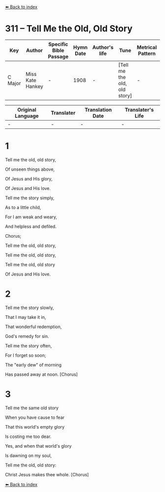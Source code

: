 [⬅️ Back to index](../README.md)

# 311 – Tell Me the Old, Old Story

Key | Author   | Specific Bible Passage     |Hymn Date |Author's life |Tune |Metrical Pattern   |Composer/Source
-- | --------- | ---------------------------|----------|--------------|-----|-------------------|-------------  
C Major |Miss Kate Hankey |- |1908 |- |[Tell me the old, old story] |- |W. H. Doane

Original Language | Translater | Translation Date   | Translater's Life  
----------------- | --------- | --------------------|-------------     
\- |- |- |-




# 1

Tell me the old, old story,

Of unseen things above,

Of Jesus and His glory,

Of Jesus and His love.

Tell me the story simply,

As to a little child,

For I am weak and weary,

And helpless and defiled.



Chorus;

Tell me the old, old story,

Tell me the old, old story,

Tell me the old, old story

Of Jesus and His love.



# 2

Tell me the story slowly,

That I may take it in,

That wonderful redemption,

God's remedy for sin.

Tell me the story often,

For I forget so soon;

The "early dew" of morning

Has passed away at noon.  [Chorus]



# 3

Tell me the same old story

When you have cause to fear

That this world's empty glory

Is costing me too dear.

Yes, and when that world's glory

Is dawning on my soul,

Tell me the old, old story:

Christ Jesus makes thee whole.  [Chorus]

[⬅️ Back to index](../README.md)
